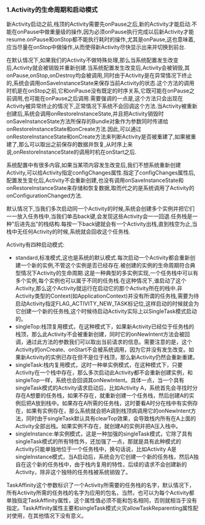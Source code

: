 ### 1.Activity的生命周期和启动模式

新Activity启动之前,栈顶的Activity需要先onPause之后,新的Activity才能启动.不能在onPause中做重量级的操作,因为必须onPause执行完成以后新Activity才能resume.onPause和onStop都不能执行耗时的操作,尤其是onPause,这也意味着,应当尽量在onStop中做操作,从而使得新Activity尽快显示出来并切换到前台.

在默认情况下,如果我们的Activity不做特殊处理,那么当系统配置发生改变后,Activity就会被销毁并重新创建.当系统配置发生改变后,Activity会被销毁,其onPause,onStop,onDestroy均会被调用,同时由于Activity是在异常情况下终止的,系统会调用onSaveInstanceState来保存当前Activity的状态.这个方法的调用时机是在onStop之前,它和onPause没有既定的时序关系,它既可能在onPause之前调用,也可能在onPause之后调用.需要强调的一点是,这个方法只会出现在Activity被异常终止的情况下,正常情况下系统不会回调这个方法.当Activity被重新创建后,系统会调用onRestoreInstanceState,并且把Activity销毁时onSaveInstanceState方法所保存的Bundle对象作为参数同时传递给onRestoreInstanceState和onCreate方法.因此,可以通过onRestoreInstanceState和onCreate方法来判断Activity是否被重建了,如果被重建了,那么可以取出之前保存的数据并恢复,从时序上来说,onRestoreInstanceState的调用时机在onStart之后.

系统配置中有很多内容,如果当某项内容发生改变后,我们不想系统重新创建Activity,可以给Activity指定configChanges属性.指定了configChanges属性后,配置发生变化后,Activity不会重新创建,也没有调用onSaveInstanceState和onRestoreInstanceState来存储和恢复数据,取而代之的是系统调用了Activity的onConfigurationChanged方法.

默认情况下,当我们多次启动同一个Activity的时候,系统会创建多个实例并把它们一一放入任务栈中,当我们单击back键,会发现这些Activity会一一回退.任务栈是一种"后进先出"的栈结构.每按一下back键就会有一个Activity出栈,直到栈空为止,当栈中无任何Activity的时候,系统就会回收这个任务栈.

Activity有四种启动模式:

+ standard,标准模式,这也是系统的默认模式.每次启动一个Activity都会重新创建一个新的实例,不管这个实例是否已经存在.被创建的实例的生命周期符合典型情况下Activity的生命周期.这是一种典型的多实例实现,一个任务栈中可以有多个实例,每个实例也可以属于不同的任务栈.在这种情况下,谁启动了这个Activity,那么这个Activity就运行在启动它的那个Activity所在的栈中.非Activity类型的Context(如ApplicationContext)并没有所谓的任务栈,需要为待启动Activity指定FLAG_ACTIVITY_NEW_TASK标记位,这样启动的时候就会为它创建一个新的任务栈,这个时候待启动Activity实际上以SingleTask模式启动的。
+ singleTop:栈顶复用模式，在这种模式下，如果新Activity已经位于任务栈的栈顶，那么此Activity不会被重新创建，同时它的onNewIntent方法会被回调，通过此方法的参数我们可以取出当前请求的信息。需要注意的是，这个Activity的onCreate、onStart不会被系统调用，因为它并没有发生改变。如果新Activity的实例已存在但不是位于栈顶，那么新Activity仍然会重新重建。
+ singleTask:栈内复用模式，这时一种单实例模式，在这种模式下，只要Activity在一个栈中存在，那么多次启动此Activity都不会重新创建实例，和singleTop一样，系统也会回调其onNewIntent。具体一点，当一个具有singleTask模式的Activity请求启动后，比如Activity A，系统首先会寻找时分存在A想要的任务栈，如果不存在，就重新创建一个任务栈，然后创建A的实例后把A放到栈中。如果存在A所需的任务栈，这时要看A时分在栈中有实例存在，如果有实例存在，那么系统就会把A调到栈顶病调用它的onNewIntent方法，同时由于singleTask默认具有clearTop效果，会导致栈内所有在A上面的Activity全部出栈。如果实例不存在，就创建A的实例并把A压入栈中。
+ singleInstance:单实例模式，这是一种加强的singleTask模式，它除了具有singleTask模式的所有特性外，还加强了一点，那就是具有此种模式的Activity只能单独地位于一个任务栈中，换句话说，比如Activity A是singleInstance模式，当A启动后，系统会为它创建一个新的任务栈，然后A独自在这个新的任务栈中，由于栈内复用的特性，后续的请求不会创建新的Activity，除非这个独特的任务栈被系统销毁了。

TaskAffinity这个参数标识了一个Activity所需要的任务栈的名字，默认情况下，所有Activity所需的任务栈的名字为应用的包名，当然，也可以为每个Activity都单独指定TaskAffinity属性，这个属性值必须不能和包名相同，否则就相当于没有指定。TaskAffinity属性主要和singleTask模式火灾allowTaskReparenting属性配对使用，在其他情况下没有意义。